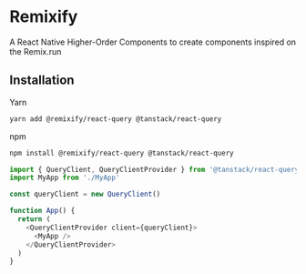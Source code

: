 # Remixify

A React Native Higher-Order Components to create components inspired on the Remix.run

## Installation

Yarn

```sh
yarn add @remixify/react-query @tanstack/react-query
```

npm

```sh
npm install @remixify/react-query @tanstack/react-query
```

```typescript
import { QueryClient, QueryClientProvider } from '@tanstack/react-query'
import MyApp from './MyApp'

const queryClient = new QueryClient()

function App() {
  return (
    <QueryClientProvider client={queryClient}>
      <MyApp />
    </QueryClientProvider>
  )
}
```
